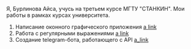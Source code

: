 Я, Бурлинова Айса, учусь на третьем курсе МГТУ "СТАНКИН". Мои работы в рамках курсах университета.
1) Написание оконного графического приложения
 [a link](https://github.com/burlinova/lb1/pull/1/commits/f4414f5e1461b4d231574b04acdde38569626d5a)
2) Работа с регулярными выражениями
   [a link](https://github.com/burlinova/laba22d-/blob/main/pythonProject.lr3/main.py)
3)  Создание telegram-бота, работающего с API
   [a_link](https://github.com/burlinova/laba4/blob/burlinova-patch-1/main.py)
   
